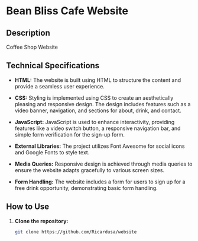 # Bean Bliss Cafe Website

## Description

Coffee Shop Website

## Technical Specifications

- **HTML:** The website is built using HTML to structure the content and provide a seamless user experience.

- **CSS:** Styling is implemented using CSS to create an aesthetically pleasing and responsive design. The design includes features such as a video banner, navigation, and sections for about, drink, and contact.

- **JavaScript:** JavaScript is used to enhance interactivity, providing features like a video switch button, a responsive navigation bar, and simple form verification for the sign-up form.

- **External Libraries:** The project utilizes Font Awesome for social icons and Google Fonts to style text.

- **Media Queries:** Responsive design is achieved through media queries to ensure the website adapts gracefully to various screen sizes.

- **Form Handling:** The website includes a form for users to sign up for a free drink opportunity, demonstrating basic form handling.

## How to Use

1. **Clone the repository:**
   ```bash
   git clone https://github.com/Ricardusa/website
